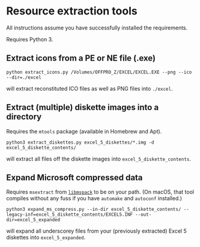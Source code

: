 Resource extraction tools
=========================

All instructions assume you have successfully installed the requirements.

Requires Python 3.

Extract icons from a PE or NE file (.exe)
-----------------------------------------

```
python extract_icons.py /Volumes/OFFPRO_Z/EXCEL/EXCEL.EXE --png --ico --dir=./excel
```

will extract reconstituted ICO files as well as PNG files into `./excel`.

Extract (multiple) diskette images into a directory
---------------------------------------------------

Requires the `mtools` package (available in Homebrew and Apt).

```
python3 extract_diskettes.py excel_5_diskettes/*.img -d excel_5_diskette_contents/
```

will extract all files off the diskette images into `excel_5_diskette_contents`.



Expand Microsoft compressed data
--------------------------------

Requires `msextract` from [`libmspack`](https://github.com/kyz/libmspack/blob/master/libmspack/examples/msexpand.c)
to be on your path. (On macOS, that tool compiles without any fuss if you have `automake` and `autoconf` installed.)

```
python3 expand_ms_compress.py --in-dir excel_5_diskette_contents/ --legacy-inf=excel_5_diskette_contents/EXCEL5.INF --out-dir=excel_5_expanded
```

will expand all underscorey files from your (previously extracted) Excel 5 diskettes into `excel_5_expanded`.


